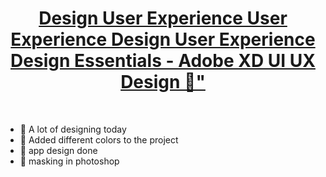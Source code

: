 
<h1 align="center">
    <a href="https://www.udemy.com/course/ui-ux-web-design-using-adobe-xd/">
Design
User Experience
User Experience Design
User Experience Design Essentials - Adobe XD UI UX Design 🎯"</a>
</h1>
<br>

<ul>
    
        
<li> 🎯 A lot of designing today </li>

<li> 🎯 Added different colors to the project </li>
<li> 🎯 app design done </li>
<li> 🎯 masking in photoshop </li>

</ul>
